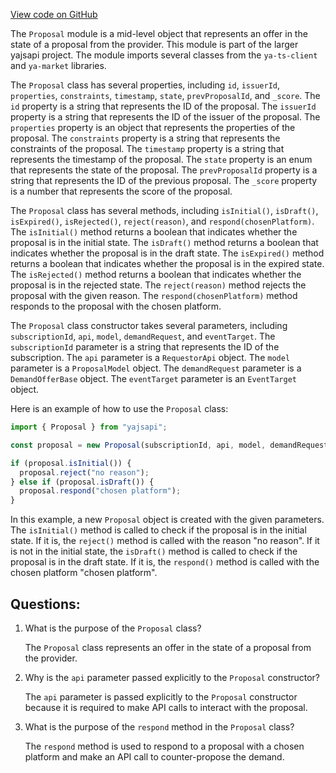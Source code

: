 [View code on GitHub](https://github.com/golemfactory/yajsapi/market/proposal.ts)

The `Proposal` module is a mid-level object that represents an offer in the state of a proposal from the provider. This module is part of the larger yajsapi project. The module imports several classes from the `ya-ts-client` and `ya-market` libraries. 

The `Proposal` class has several properties, including `id`, `issuerId`, `properties`, `constraints`, `timestamp`, `state`, `prevProposalId`, and `_score`. The `id` property is a string that represents the ID of the proposal. The `issuerId` property is a string that represents the ID of the issuer of the proposal. The `properties` property is an object that represents the properties of the proposal. The `constraints` property is a string that represents the constraints of the proposal. The `timestamp` property is a string that represents the timestamp of the proposal. The `state` property is an enum that represents the state of the proposal. The `prevProposalId` property is a string that represents the ID of the previous proposal. The `_score` property is a number that represents the score of the proposal.

The `Proposal` class has several methods, including `isInitial()`, `isDraft()`, `isExpired()`, `isRejected()`, `reject(reason)`, and `respond(chosenPlatform)`. The `isInitial()` method returns a boolean that indicates whether the proposal is in the initial state. The `isDraft()` method returns a boolean that indicates whether the proposal is in the draft state. The `isExpired()` method returns a boolean that indicates whether the proposal is in the expired state. The `isRejected()` method returns a boolean that indicates whether the proposal is in the rejected state. The `reject(reason)` method rejects the proposal with the given reason. The `respond(chosenPlatform)` method responds to the proposal with the chosen platform.

The `Proposal` class constructor takes several parameters, including `subscriptionId`, `api`, `model`, `demandRequest`, and `eventTarget`. The `subscriptionId` parameter is a string that represents the ID of the subscription. The `api` parameter is a `RequestorApi` object. The `model` parameter is a `ProposalModel` object. The `demandRequest` parameter is a `DemandOfferBase` object. The `eventTarget` parameter is an `EventTarget` object.

Here is an example of how to use the `Proposal` class:

```javascript
import { Proposal } from "yajsapi";

const proposal = new Proposal(subscriptionId, api, model, demandRequest, eventTarget);

if (proposal.isInitial()) {
  proposal.reject("no reason");
} else if (proposal.isDraft()) {
  proposal.respond("chosen platform");
}
```

In this example, a new `Proposal` object is created with the given parameters. The `isInitial()` method is called to check if the proposal is in the initial state. If it is, the `reject()` method is called with the reason "no reason". If it is not in the initial state, the `isDraft()` method is called to check if the proposal is in the draft state. If it is, the `respond()` method is called with the chosen platform "chosen platform".
## Questions: 
 1. What is the purpose of the `Proposal` class?
    
    The `Proposal` class represents an offer in the state of a proposal from the provider.

2. Why is the `api` parameter passed explicitly to the `Proposal` constructor?
    
    The `api` parameter is passed explicitly to the `Proposal` constructor because it is required to make API calls to interact with the proposal.

3. What is the purpose of the `respond` method in the `Proposal` class?
    
    The `respond` method is used to respond to a proposal with a chosen platform and make an API call to counter-propose the demand.